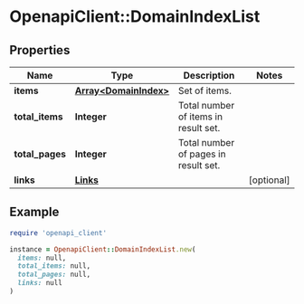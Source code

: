 # OpenapiClient::DomainIndexList

## Properties

| Name | Type | Description | Notes |
| ---- | ---- | ----------- | ----- |
| **items** | [**Array&lt;DomainIndex&gt;**](DomainIndex.md) | Set of items. |  |
| **total_items** | **Integer** | Total number of items in result set. |  |
| **total_pages** | **Integer** | Total number of pages in result set. |  |
| **links** | [**Links**](Links.md) |  | [optional] |

## Example

```ruby
require 'openapi_client'

instance = OpenapiClient::DomainIndexList.new(
  items: null,
  total_items: null,
  total_pages: null,
  links: null
)
```

